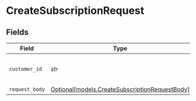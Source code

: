 # CreateSubscriptionRequest


## Fields

| Field                                                                                        | Type                                                                                         | Required                                                                                     | Description                                                                                  | Example                                                                                      |
| -------------------------------------------------------------------------------------------- | -------------------------------------------------------------------------------------------- | -------------------------------------------------------------------------------------------- | -------------------------------------------------------------------------------------------- | -------------------------------------------------------------------------------------------- |
| `customer_id`                                                                                | *str*                                                                                        | :heavy_check_mark:                                                                           | Provide the ID of the related customer.                                                      | cst_5B8cwPMGnU                                                                               |
| `request_body`                                                                               | [Optional[models.CreateSubscriptionRequestBody]](../models/createsubscriptionrequestbody.md) | :heavy_minus_sign:                                                                           | N/A                                                                                          |                                                                                              |